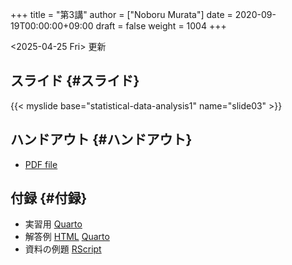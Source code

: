 +++
title = "第3講"
author = ["Noboru Murata"]
date = 2020-09-19T00:00:00+09:00
draft = false
weight = 1004
+++

<span class="timestamp-wrapper"><span class="timestamp">&lt;2025-04-25 Fri&gt; </span></span> 更新


## スライド {#スライド}

{{< myslide base="statistical-data-analysis1" name="slide03" >}}


## ハンドアウト {#ハンドアウト}

-   [PDF file](https://noboru-murata.github.io/statistical-data-analysis1/pdfs/slide03.pdf)


## 付録 {#付録}

-   実習用 [Quarto](https://raw.githubusercontent.com/noboru-murata/statistical-data-analysis1/refs/heads/master/docs/code/practice03.qmd)
-   解答例 [HTML](https://noboru-murata.github.io/statistical-data-analysis1/code/sample-code03.html) [Quarto](https://raw.githubusercontent.com/noboru-murata/statistical-data-analysis1/refs/heads/master/docs/code/sample-code03.qmd)
-   資料の例題 [RScript](https://noboru-murata.github.io/statistical-data-analysis1/code/slide03.R)
